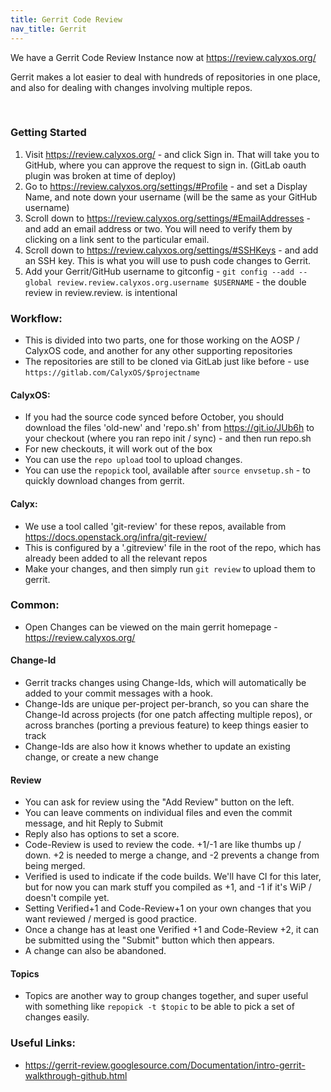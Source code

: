 ```yaml
---
title: Gerrit Code Review
nav_title: Gerrit
---
```


We have a Gerrit Code Review Instance now at <https://review.calyxos.org/>

Gerrit makes a lot easier to deal with hundreds of repositories in one place, and also for dealing with changes involving multiple repos.

<br>

### Getting Started ###
1. Visit <https://review.calyxos.org/> - and click Sign in. That will take you to GitHub, where you can approve the request to sign in. (GitLab oauth plugin was broken at time of deploy)
2. Go to <https://review.calyxos.org/settings/#Profile> - and set a Display Name, and note down your username (will be the same as your GitHub username)
3. Scroll down to <https://review.calyxos.org/settings/#EmailAddresses> - and add an email address or two. You will need to verify them by clicking on a link sent to the particular email.
4. Scroll down to <https://review.calyxos.org/settings/#SSHKeys> - and add an SSH key. This is what you will use to push code changes to Gerrit.
5. Add your Gerrit/GitHub username to gitconfig - `git config --add --global review.review.calyxos.org.username $USERNAME` - the double review in review.review. is intentional


### Workflow: ###

* This is divided into two parts, one for those working on the AOSP / CalyxOS code, and another for any other supporting repositories
* The repositories are still to be cloned via GitLab just like before - use `https://gitlab.com/CalyxOS/$projectname`

#### CalyxOS: ####
* If you had the source code synced before October, you should download the files 'old-new' and 'repo.sh' from <https://git.io/JUb6h> to your checkout (where you ran repo init / sync) - and then run repo.sh
* For new checkouts, it will work out of the box
* You can use the `repo upload` tool to upload changes.
* You can use the `repopick` tool, available after `source envsetup.sh` - to quickly download changes from gerrit.

#### Calyx: ####
* We use a tool called 'git-review' for these repos, available from <https://docs.openstack.org/infra/git-review/>
* This is configured by a '.gitreview' file in the root of the repo, which has already been added to all the relevant repos
* Make your changes, and then simply run `git review` to upload them to gerrit.

### Common: ###
* Open Changes can be viewed on the main gerrit homepage - <https://review.calyxos.org/>

#### Change-Id ####
* Gerrit tracks changes using Change-Ids, which will automatically be added to your commit messages with a hook.
* Change-Ids are unique per-project per-branch, so you can share the Change-Id across projects (for one patch affecting multiple repos), or across branches (porting a previous feature) to keep things easier to track
* Change-Ids are also how it knows whether to update an existing change, or create a new change

#### Review ####
* You can ask for review using the "Add Review" button on the left.
* You can leave comments on individual files and even the commit message, and hit Reply to Submit
* Reply also has options to set a score.
* Code-Review is used to review the code. +1/-1 are like thumbs up / down. +2 is needed to merge a change, and -2 prevents a change from being merged.
* Verified is used to indicate if the code builds. We'll have CI for this later, but for now you can mark stuff you compiled as +1, and -1 if it's WiP / doesn't compile yet.
* Setting Verified+1 and Code-Review+1 on your own changes that you want reviewed / merged is good practice.
* Once a change has at least one Verified +1 and Code-Review +2, it can be submitted using the "Submit" button which then appears.
* A change can also be abandoned.

#### Topics ####
* Topics are another way to group changes together, and super useful with something like `repopick -t $topic` to be able to pick a set of changes easily.

### Useful Links: ###
* <https://gerrit-review.googlesource.com/Documentation/intro-gerrit-walkthrough-github.html>